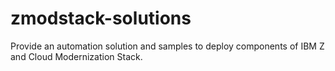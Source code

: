 # zmodstack-solutions
Provide an automation solution and samples to deploy components of IBM Z and Cloud Modernization Stack.
